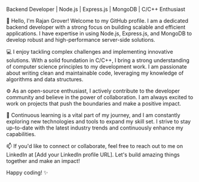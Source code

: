 Backend Developer | Node.js | Express.js | MongoDB | C/C++ Enthusiast

👋 Hello, I'm Rajan Grover! Welcome to my GitHub profile. I am a dedicated backend developer with a strong focus on building scalable and efficient applications. I have expertise in using Node.js, Express.js, and MongoDB to develop robust and high-performance server-side solutions.

💻 I enjoy tackling complex challenges and implementing innovative solutions. With a solid foundation in C/C++, I bring a strong understanding of computer science principles to my development work. I am passionate about writing clean and maintainable code, leveraging my knowledge of algorithms and data structures.

⚙️ As an open-source enthusiast, I actively contribute to the developer community and believe in the power of collaboration. I am always excited to work on projects that push the boundaries and make a positive impact.

🌱 Continuous learning is a vital part of my journey, and I am constantly exploring new technologies and tools to expand my skill set. I strive to stay up-to-date with the latest industry trends and continuously enhance my capabilities.

📫 If you'd like to connect or collaborate, feel free to reach out to me on LinkedIn at [Add your LinkedIn profile URL]. Let's build amazing things together and make an impact!

Happy coding! ✨

